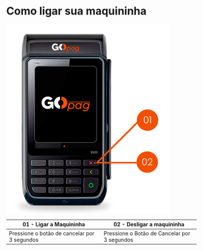 # Como ligar sua maquininha

![maquininha_como_ligar](/assets/prints/maquininha_como_ligar.png)

|01 - Ligar a Maquininha                       |02 - Desligar a maquininha                    |
|-                                             |-                                             |
|Pressione o botão de cancelar por 3 segundos  |Pressione o Botão de Cancelar por 3 segundos  |